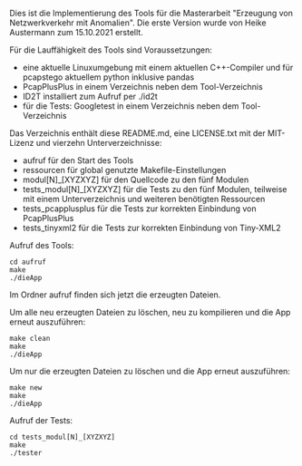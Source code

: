 Dies ist die Implementierung des Tools für die Masterarbeit "Erzeugung von Netzwerkverkehr mit Anomalien".
Die erste Version wurde von Heike Austermann zum 15.10.2021 erstellt.

Für die Lauffähigkeit des Tools sind Voraussetzungen:
- eine aktuelle Linuxumgebung mit einem aktuellen C++-Compiler und für pcapstego aktuellem python inklusive pandas
- PcapPlusPlus in einem Verzeichnis neben dem Tool-Verzeichnis
- ID2T installiert zum Aufruf per ./id2t
- für die Tests: Googletest in einem Verzeichnis neben dem Tool-Verzeichnis

Das Verzeichnis enthält diese README.md, eine LICENSE.txt mit der MIT-Lizenz und vierzehn Unterverzeichnisse:
- aufruf für den Start des Tools
- ressourcen für global genutzte Makefile-Einstellungen
- modul[N]_[XYZXYZ] für den Quellcode zu den fünf Modulen
- tests_modul[N]_[XYZXYZ] für die Tests zu den fünf Modulen, teilweise mit einem Unterverzeichnis und weiteren benötigten Ressourcen
- tests_pcapplusplus für die Tests zur korrekten Einbindung von PcapPlusPlus
- tests_tinyxml2 für die Tests zur korrekten Einbindung von Tiny-XML2


Aufruf des Tools:
```
cd aufruf
make
./dieApp
```

Im Ordner aufruf finden sich jetzt die erzeugten Dateien.

Um alle neu erzeugten Dateien zu löschen, neu zu kompilieren und die App erneut auszuführen:
```
make clean
make
./dieApp
```

Um nur die erzeugten Dateien zu löschen und die App erneut auszuführen:
```
make new
make
./dieApp
```

Aufruf der Tests:
```
cd tests_modul[N]_[XYZXYZ]
make
./tester
```